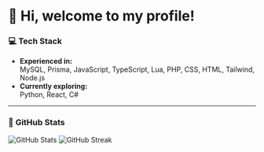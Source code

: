 # 👋 Hi, welcome to my profile!

### 💻 **Tech Stack**
- **Experienced in:**  
  MySQL, Prisma, JavaScript, TypeScript, Lua, PHP, CSS, HTML, Tailwind, Node.js  
- **Currently exploring:**  
  Python, React, C#  

---

### 🚀 **GitHub Stats**  
![GitHub Stats](https://github-readme-stats.vercel.app/api?username=snepcnep&show_icons=true&hide=&count_private=true&title_color=6366f1&text_color=ffffff&icon_color=6366f1&bg_color=1c1917&hide_border=true&show_icons=true)
![GitHub Streak](https://github-readme-streak-stats.herokuapp.com/?user=snepcnep&stroke=ffffff&background=1c1917&ring=6366f1&fire=6366f1&currStreakNum=ffffff&currStreakLabel=6366f1&sideNums=ffffff&sideLabels=ffffff&dates=ffffff&hide_border=true)
